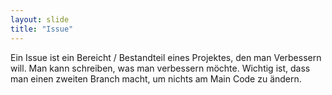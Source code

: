```yaml
---
layout: slide
title: "Issue"
---
```


Ein Issue ist ein Bereicht / Bestandteil eines Projektes, den man Verbessern will. Man kann schreiben, was man verbessern möchte. Wichtig ist, dass man einen zweiten Branch macht, um nichts am Main Code zu ändern.
